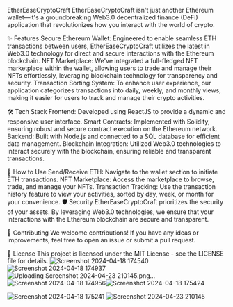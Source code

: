 EtherEaseCryptoCraft
EtherEaseCryptoCraft isn't just another Ethereum wallet—it's a groundbreaking Web3.0 decentralized finance (DeFi) application that revolutionizes how you interact with the world of crypto.

✨ Features
Secure Ethereum Wallet: Engineered to enable seamless ETH transactions between users, EtherEaseCryptoCraft utilizes the latest in Web3.0 technology for direct and secure interactions with the Ethereum blockchain.
NFT Marketplace: We've integrated a full-fledged NFT marketplace within the wallet, allowing users to trade and manage their NFTs effortlessly, leveraging blockchain technology for transparency and security.
Transaction Sorting System: To enhance user experience, our application categorizes transactions into daily, weekly, and monthly views, making it easier for users to track and manage their crypto activities.

🛠️ Tech Stack
Frontend: Developed using ReactJS to provide a dynamic and responsive user interface.
Smart Contracts: Implemented with Solidity, ensuring robust and secure contract execution on the Ethereum network.
Backend: Built with Node.js and connected to a SQL database for efficient data management.
Blockchain Integration: Utilized Web3.0 technologies to interact securely with the blockchain, ensuring reliable and transparent transactions.

🔧 How to Use
Send/Receive ETH: Navigate to the wallet section to initiate ETH transactions.
NFT Marketplace: Access the marketplace to browse, trade, and manage your NFTs.
Transaction Tracking: Use the transaction history feature to view your activities, sorted by day, week, or month for your convenience.
🛡️ Security
EtherEaseCryptoCraft prioritizes the security of your assets. By leveraging Web3.0 technologies, we ensure that your interactions with the Ethereum blockchain are secure and transparent.

🧩 Contributing
We welcome contributions! If you have any ideas or improvements, feel free to open an issue or submit a pull request.

📝 License
This project is licensed under the MIT License - see the LICENSE file for details.
![Screenshot 2024-04-18 174540](https://github.com/user-attachments/assets/6d7ff536-a20d-4adf-85e7-e248c8e82b34)
![Screenshot 2024-04-18 174937](https://github.com/user-attachments/assets/cc4b914a-5373-432c-a31e-8c833e6f5bed)
![Uploading Screenshot 2024-04-23 210145.png…]()
![Screenshot 2024-04-18 174956](https://github.com/user-attachments/assets/012e5be6-79e0-4705-a4af-76f307bfeb65)![Screenshot 2024-04-18 175424](https://github.com/user-attachments/assets/12f34abf-e08c-4716-a14c-273c6207b61b)

![Screenshot 2024-04-18 175241](https://github.com/user-attachments/assets/0b3caf02-ce56-47ea-8e2b-fa6f83dc984a)
![Screenshot 2024-04-23 210145](https://github.com/user-attachments/assets/18019898-ae8d-44ea-bd71-a909dc9dcfe0)


